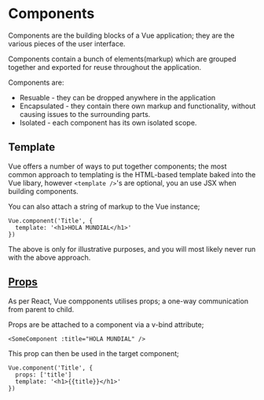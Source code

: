 # Components
Components are the building blocks of a Vue application; they are the various pieces of the user interface.

Components contain a bunch of elements(markup) which are grouped together and exported for reuse throughout the application.

Components are:

- Resuable - they can be dropped anywhere in the application
- Encapsulated - they contain there own markup and functionality, without causing issues to the surrounding parts.
- Isolated - each component has its own isolated scope.
  

## Template
Vue offers a number of ways to put together components; the most common approach to templating is the HTML-based template baked into the Vue libary, however `<template />`'s are optional, you an use JSX when building components.

You can also attach a string of markup to the Vue instance;

```
Vue.component('Title', {
  template: '<h1>HOLA MUNDIAL</h1>'
})
```

The above is only for illustrative purposes, and you will most likely never run with the above approach.

## [Props](./props)
As per React, Vue compponents utilises props; a one-way communication from parent to child.

Props are be attached to a component via a v-bind attribute;

```
<SomeComponent :title="HOLA MUNDIAL" />
```

This prop can then be used in the target component;

```
Vue.component('Title', {
  props: ['title']
  template: '<h1>{{title}}</h1>'
})
```